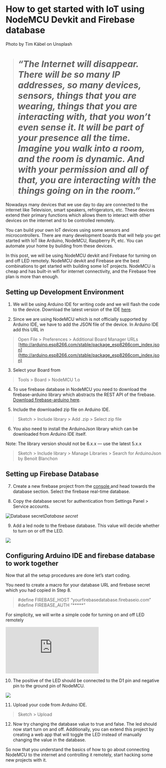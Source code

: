
# How to get started with IoT using NodeMCU Devkit and Firebase database

Photo by Tim Käbel on Unsplash
> # ***“The Internet will disappear. There will be so many IP addresses, so many devices, sensors, things that you are wearing, things that you are interacting with, that you won’t even sense it. It will be part of your presence all the time. Imagine you walk into a room, and the room is dynamic. And with your permission and all of that, you are interacting with the things going on in the room.”***

Nowadays many devices that we use day to day are connected to the internet like Television, smart speakers, refrigerators, etc. These devices extend their primary functions which allows them to interact with other devices on the internet and to be controlled remotely.

You can build your own IoT devices using some sensors and microcontrollers. There are many development boards that will help you get started with IoT like Arduino, NodeMCU, Raspberry Pi, etc. You can automate your home by building from these devices.

In this post, we will be using NodeMCU devkit and Firebase for turning on and off LED remotely. NodeMCU devkit and Firebase are the best combinations to get started with building some IoT projects. NodeMCU is cheap and has built-in wifi for internet connectivity, and the Firebase free plan is more than enough.

## Setting up Development Environment

1. We will be using Arduino IDE for writing code and we will flash the code to the device. Download the latest version of the IDE [here](https://www.arduino.cc/en/main/software).

2. Since we are using NodeMCU which is not officially supported by Arduino IDE, we have to add the JSON file of the device. In Arduino IDE add this URL in
> Open File > Preferences > Additional Board Manager URLs
> [http://arduino.esp8266.com/stable/package_esp8266com_index.json](http://arduino.esp8266.com/stable/package_esp8266com_index.json)

3. Select your Board from
> Tools > Board > NodeMCU 1.o

4. To use firebase database in NodeMCU you need to download the firebase-arduino library which abstracts the REST API of the firebase. [Download firebase-arduino here](https://github.com/FirebaseExtended/firebase-arduino.git).

5. Include the downloaded zip file on Arduino IDE.
> Sketch > Include library > Add .zip > Select zip file

6. You also need to install the ArduinoJson library which can be downloaded from Arduino IDE itself.

Note: The library version should not be 6.x.x — use the latest 5.x.x
> Sketch > Include library > Manage Libraries > Search for ArduinoJson by Benoit Blanchon

## Setting up Firebase Database

7. Create a new firebase project from the [console ](https://console.firebase.google.com/)and head towards the database section. Select the firebase real-time database.

8. Copy the database secret for authentication from Settings Panel > Service accounts.

![Database secret](https://cdn-images-1.medium.com/max/2184/1*PQUqPFsKYw4XFWX3cFV-LA.png)*Database secret*

9. Add a led node to the firebase database. This value will decide whether to turn on or off the LED.

![](https://cdn-images-1.medium.com/max/2000/1*cpN78XVvwFe6O0AcoCBHiA.png)

## Configuring Arduino IDE and firebase database to work together

Now that all the setup procedures are done let’s start coding.

You need to create a macro for your database URL and firebase secret which you had copied in Step 8.
> #define FIREBASE_HOST “yourfirebasedatabase.firebaseio.com”
> #define FIREBASE_AUTH “*****”

For simplicity, we will write a simple code for turning on and off LED remotely

<iframe src="https://medium.com/media/bf28983afe56ae587216d41861ddc19c" frameborder=0></iframe>

10. The positive of the LED should be connected to the D1 pin and negative pin to the ground pin of NodeMCU.

![](https://cdn-images-1.medium.com/max/2000/1*lTdcYh-7O5uECpw8MczYow.png)

11. Upload your code from Arduino IDE.
> Sketch > Upload

12. Now try changing the database value to true and false. The led should now start turn on and off. Additionally, you can extend this project by creating a web app that will toggle the LED instead of manually changing the value in the database.

So now that you understand the basics of how to go about connecting NodeMCU to the internet and controlling it remotely, start hacking some new projects with it.
